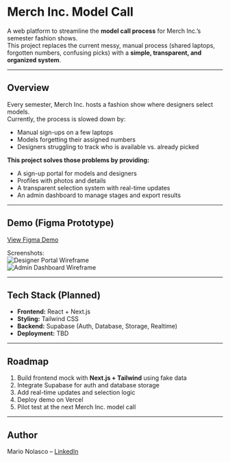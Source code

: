 # Merch Inc. Model Call

A web platform to streamline the **model call process** for Merch Inc.’s semester fashion shows.  
This project replaces the current messy, manual process (shared laptops, forgotten numbers, confusing picks) with a **simple, transparent, and organized system**.

---

## Overview
Every semester, Merch Inc. hosts a fashion show where designers select models.  
Currently, the process is slowed down by:
- Manual sign-ups on a few laptops
- Models forgetting their assigned numbers
- Designers struggling to track who is available vs. already picked

**This project solves those problems by providing:**
- A sign-up portal for models and designers
- Profiles with photos and details
- A transparent selection system with real-time updates
- An admin dashboard to manage stages and export results

---

## Demo (Figma Prototype)
[View Figma Demo](https://www.figma.com/make/u88hRbZ6gWMlwZMvsHsQeu/Fashion-Show-Model-Call-Wireframes?node-id=0-1&t=NDNBv05NmcmsxZCM-1)

Screenshots:  
![Designer Portal Wireframe](docs/designer-portal.png)  
![Admin Dashboard Wireframe](docs/admin-dashboard.png)

---

## Tech Stack (Planned)
- **Frontend:** React + Next.js  
- **Styling:** Tailwind CSS  
- **Backend:** Supabase (Auth, Database, Storage, Realtime)  
- **Deployment:** TBD  

---

## Roadmap
1. Build frontend mock with **Next.js + Tailwind** using fake data  
2. Integrate Supabase for auth and database storage  
3. Add real-time updates and selection logic  
4. Deploy demo on Vercel  
5. Pilot test at the next Merch Inc. model call  

---

## Author
Mario Nolasco – [LinkedIn](https://www.linkedin.com/in/marionolascocortez/)
